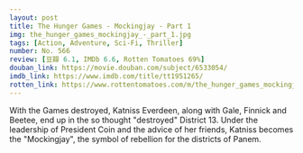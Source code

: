 ```yaml
---
layout: post 
title: The Hunger Games - Mockingjay - Part 1
img: the_hunger_games_mockingjay_-_part_1.jpg
tags: [Action, Adventure, Sci-Fi, Thriller]
number: No. 566
review: [豆瓣 6.1, IMDb 6.6, Rotten Tomatoes 69%]
douban_link: https://movie.douban.com/subject/6533054/
imdb_link: https://www.imdb.com/title/tt1951265/
rotten_link: https://www.rottentomatoes.com/m/the_hunger_games_mockingjay_part_1
---
```


With the Games destroyed, Katniss Everdeen, along with Gale, Finnick and Beetee, end up in the so thought "destroyed" District 13. Under the leadership of President Coin and the advice of her friends, Katniss becomes the "Mockingjay", the symbol of rebellion for the districts of Panem.